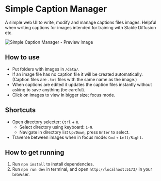 # Simple Caption Manager
A simple web UI to write, modify and manage captions files images. Helpful when writing captions for images intended for training with Stable Diffusion etc.

![Simple Caption Manager - Preview Image](https://user-images.githubusercontent.com/6050484/234392098-cb47b4bc-1d23-4bc8-a900-cbb87d2c5f39.png)


## How to use
* Put folders with images in `/data/`. 
* If an image file has no caption file it will be created automatically. (Caption files are `.txt` files with the same name as the image.) 
* When captions are edited it updates the caption files instantly without asking to save anything (be careful).
* Click on images to view in bigger size; focus mode.

## Shortcuts
* Open directory selecter:  `Ctrl` + `O`.
  * Select directory using keyboard: `1-9`.
  * Navigate in directory list `Up/Down`, press `Enter` to select.
* Traverse between images when in focus mode: `Cmd` + `Left/Right`.



## How to get running
1. Run `npm install` to install dependencies.
2. Run `npm run dev` in terminal, and open `http://localhost:5173/` in your browser.